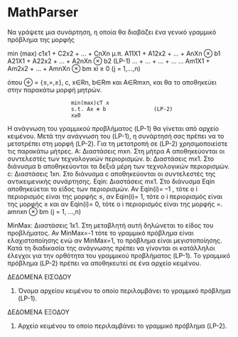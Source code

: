# MathParser

Να γράψετε μια συνάρτηση, η οποία θα διαβάζει ένα γενικό γραμμικό πρόβλημα της μορφής

min (max) c1x1  + C2x2  + ... + CnXn
μ.π.      A11X1 + A12x2 + ... + AnXn        ⊗ b1
          A21X1 + A22x2 + ... + A2nXn       ⊗ b2                  (LP-1)
          ...   + ...   + ... + ...         ...
          Am1X1 + Am2x2 + ... + AmnXn       ⊗ bm
                    xi ≥ 0  (j = 1,...,n)

όπου ⊕ = {≤,=,≥}, c, x∈Rn, b∈Rm και A∈Rmxn, και θα το αποθηκεύει στην παρακάτω μορφή μητρών.

                        min(max)cT x
                        s.t. Ax ⊕ b               (LP-2)
                        x≥0

Η ανάγνωση του γραμμικού προβλήματος (LP-1) θα γίνεται από αρχείο κειμένου. Μετά την ανάγνωση του (LP-1), η συνάρτησή σας πρέπει να το μετατρέπει στη μορφή (LP-2). Για τη μετατροπή σε (LP-2) χρησιμοποιείστε τις παρακάτω μήτρες.
Α: Διαστάσεις mxn. Στη μήτρα Α αποθηκεύονται οι συντελεστές των τεχνολογικών περιορισμών.
b: Διαστάσεις mx1. Στο διάνυσμα b αποθηκεύονται τα δεξιά μέρη των τεχνολογικών περιορισμών.
c: Διαστάσεις 1xn. Στο διάνυσμα c αποθηκεύονται οι συντελεστές της αντικειμενικής συνάρτησης.
Eqin: Διαστάσεις mx1. Στο διάνυσμα Eqin αποθηκεύεται το είδος των περιορισμών.
Αν Eqin(i)= –1 , τότε ο i περιορισμός είναι της μορφής ≤, αν Eqin(i)= 1, τότε ο i περιορισμός είναι της μορφής ≥ και αν Eqin(i)= 0, τότε ο i περιορισμός είναι της μορφής =.
amnxn ⊗ bm (j = 1, ...,n)

MinMax: Διαστάσεις 1x1. Στη μεταβλητή αυτή δηλώνεται το είδος του προβλήματος. Αν MinMax=-1 τότε το γραμμικό πρόβλημα είναι ελαχιστοποίησης ενώ αν MinMax=1, το πρόβλημα είναι μεγιστοποίησης.
Κατά τη διαδικασία της ανάγνωσης πρέπει να γίνονται οι κατάλληλοι έλεγχοι για την ορθότητα του γραμμικού προβλήματος (LP-1).
Το γραμμικό πρόβλημα (LP-2) πρέπει να αποθηκευτεί σε ένα αρχείο κειμένου.

ΔΕΔΟΜΕΝΑ ΕΙΣΟΔΟΥ
1. Όνομα αρχείου κειμένου το οποίο περιλαμβάνει το γραμμικό πρόβλημα (LP-1).

ΔΕΔΟΜΕΝΑ ΕΞΟΔΟΥ
1. Αρχείο κειμένου το οποίο περιλαμβάνει το γραμμικό πρόβλημα (LP-2).
